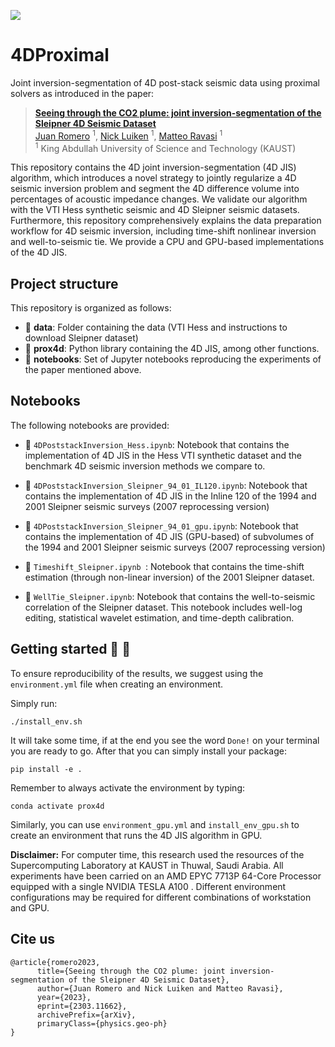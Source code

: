 ![](https://github.com/DIG-Kaust/4DProximal/blob/main/4DJIS_gif.gif)

# 4DProximal

Joint inversion-segmentation of 4D post-stack seismic data using proximal solvers as introduced in the paper:

> **[Seeing through the CO2 plume: joint inversion-segmentation of the Sleipner 4D Seismic Dataset](https://arxiv.org/abs/2303.11662)** \
> [Juan Romero](https://www.juanromerom.com/) <sup>1</sup>, [Nick Luiken](https://github.com/NickLuiken) <sup>1</sup>, [Matteo Ravasi](https://mrava87.github.io/) <sup>1</sup>\
> <sup>1</sup> King Abdullah University of Science and Technology (KAUST)

This repository contains the 4D joint inversion-segmentation (4D JIS) algorithm, which introduces a novel strategy to jointly regularize a 4D seismic inversion problem and segment the 4D difference volume into percentages of acoustic impedance changes. We validate our algorithm with the VTI Hess synthetic seismic and 4D Sleipner seismic datasets. Furthermore, this repository comprehensively explains the data preparation workflow for 4D seismic inversion, including time-shift nonlinear inversion and well-to-seismic tie. We provide a CPU and GPU-based implementations of the 4D JIS.


## Project structure

This repository is organized as follows:

- :open_file_folder: **data**: Folder containing the data (VTI Hess and instructions to download Sleipner dataset)
- :open_file_folder: **prox4d**: Python library containing the 4D JIS, among other functions.
- :open_file_folder: **notebooks**: Set of Jupyter notebooks reproducing the experiments of the paper mentioned above.

## Notebooks

The following notebooks are provided:

- :orange_book: ``4DPoststackInversion_Hess.ipynb``: Notebook that contains the implementation of 4D JIS in the Hess VTI synthetic dataset and the benchmark 4D seismic inversion methods we compare to.
 
- :orange_book: ``4DPoststackInversion_Sleipner_94_01_IL120.ipynb``: Notebook that contains the implementation of 4D JIS in the Inline 120 of the 1994 and 2001 Sleipner seismic surveys (2007 reprocessing version)

- :orange_book: ``4DPoststackInversion_Sleipner_94_01_gpu.ipynb``:  Notebook that contains the implementation of 4D JIS (GPU-based) of subvolumes of the 1994 and 2001 Sleipner seismic surveys (2007 reprocessing version)

- :orange_book: ``Timeshift_Sleipner.ipynb ``: Notebook that contains the time-shift estimation (through non-linear inversion) of the 2001 Sleipner dataset. 

- :orange_book: ``WellTie_Sleipner.ipynb``: Notebook that contains the well-to-seismic correlation of the Sleipner dataset. This notebook includes well-log editing, statistical wavelet estimation, and time-depth calibration.


## Getting started :space_invader: :robot:

To ensure reproducibility of the results, we suggest using the `environment.yml` file when creating an environment.

Simply run:

```
./install_env.sh
```

It will take some time, if at the end you see the word `Done!` on your terminal you are ready to go. After that you can
simply install your package:

```
pip install -e .
```

Remember to always activate the environment by typing:

```
conda activate prox4d
```

Similarly, you can use `environment_gpu.yml` and `install_env_gpu.sh` to create an environment that runs the 4D JIS 
algorithm in GPU. 


**Disclaimer:** For computer time, this research used the resources of the Supercomputing Laboratory at KAUST in Thuwal,
Saudi Arabia. All experiments have been carried on an AMD EPYC 7713P 64-Core Processor equipped with a single NVIDIA 
TESLA A100 . Different environment configurations may be required for different combinations of workstation and GPU.

## Cite us 

```
@article{romero2023,
      title={Seeing through the CO2 plume: joint inversion-segmentation of the Sleipner 4D Seismic Dataset}, 
      author={Juan Romero and Nick Luiken and Matteo Ravasi},
      year={2023},
      eprint={2303.11662},
      archivePrefix={arXiv},
      primaryClass={physics.geo-ph}
}
```



